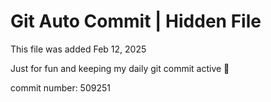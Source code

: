 # Git Auto Commit | Hidden File

This file was added Feb 12, 2025

Just for fun and keeping my daily git commit active 🤪

commit number: 509251
